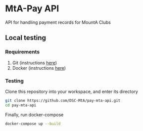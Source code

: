 # MtA-Pay API
API for handling payment records for MountA Clubs

## Local testing
### Requirements
1. Git (instructions [here](https://git-scm.com/book/en/v2/Getting-Started-Installing-Git "Git Installation Guide"))
2. Docker (instructions [here](https://docs.docker.com/v17.09/engine/installation/ "Docker Installation Guide"))

### Testing
Clone this repository into your workspace, and enter its directory
```bash
git clone https://github.com/DSC-MtA/pay-mta-api.git
cd pay-mta-api
```

Finally, run docker-compose
```bash
docker-compose up --build
```